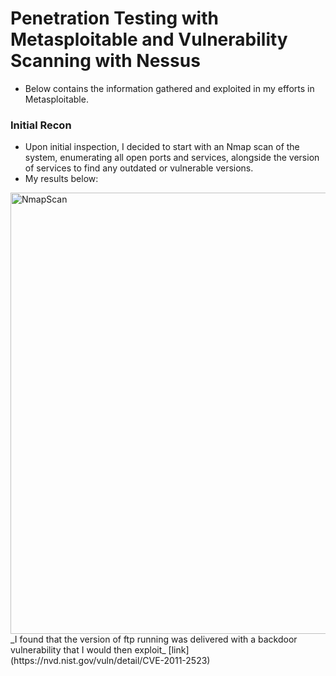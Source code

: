 # Penetration Testing with Metasploitable and Vulnerability Scanning with Nessus
- Below contains the information gathered and exploited in my efforts in Metasploitable.

### Initial Recon
- Upon initial inspection, I decided to start with an Nmap scan of the system, enumerating all open ports and services, alongside the version of services to find any outdated or vulnerable versions.
- My results below:
<img width="706" alt="NmapScan" src="https://github.com/user-attachments/assets/b0f6df1d-f879-486f-8937-5316c2c78841">
_I found that the version of ftp running was delivered with a backdoor vulnerability that I would then exploit_
[link](https://nvd.nist.gov/vuln/detail/CVE-2011-2523)
